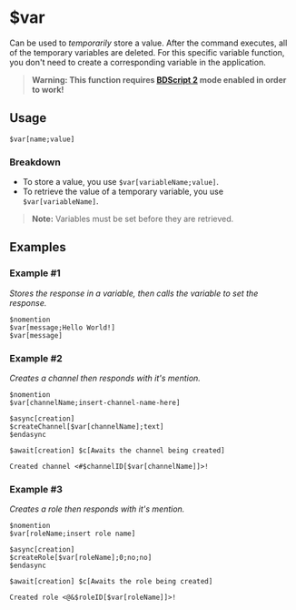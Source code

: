 # $var
Can be used to *temporarily* store a value. After the command executes, all of the temporary variables are deleted. For this specific variable function, you don't need to create a corresponding variable in the application.

> **Warning: This function requires [BDScript 2](/src/guides/bdscript2.md) mode enabled in order to work!**

## Usage
```
$var[name;value]
```

### Breakdown
- To store a value, you use `$var[variableName;value]`.
- To retrieve the value of a temporary variable, you use `$var[variableName]`.
> **Note:** Variables must be set before they are retrieved.

## Examples
### Example #1
*Stores the response in a variable, then calls the variable to set the response.*
```
$nomention
$var[message;Hello World!]
$var[message]
```

### Example #2
*Creates a channel then responds with it's mention.*
```
$nomention
$var[channelName;insert-channel-name-here]

$async[creation]
$createChannel[$var[channelName];text]
$endasync

$await[creation] $c[Awaits the channel being created]

Created channel <#$channelID[$var[channelName]]>!
```

### Example #3
*Creates a role then responds with it's mention.*
```
$nomention
$var[roleName;insert role name]

$async[creation]
$createRole[$var[roleName];0;no;no]
$endasync

$await[creation] $c[Awaits the role being created]

Created role <@&$roleID[$var[roleName]]>!
```
